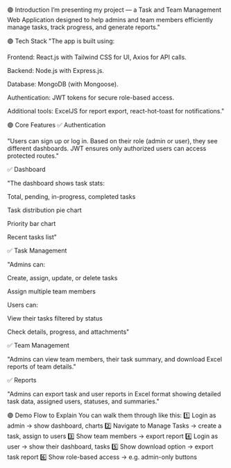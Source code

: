 🟣 Introduction
I’m presenting my project — a Task and Team Management Web Application designed to help admins and team members efficiently manage tasks, track progress, and generate reports."

🟣 Tech Stack
"The app is built using:

Frontend: React.js with Tailwind CSS for UI, Axios for API calls.

Backend: Node.js with Express.js.

Database: MongoDB (with Mongoose).

Authentication: JWT tokens for secure role-based access.

Additional tools: ExcelJS for report export, react-hot-toast for notifications."

🟣 Core Features
✅ Authentication

"Users can sign up or log in. Based on their role (admin or user), they see different dashboards. JWT ensures only authorized users can access protected routes."

✅ Dashboard

"The dashboard shows task stats:

Total, pending, in-progress, completed tasks

Task distribution pie chart

Priority bar chart

Recent tasks list"

✅ Task Management

"Admins can:

Create, assign, update, or delete tasks

Assign multiple team members

Users can:

View their tasks filtered by status

Check details, progress, and attachments"

✅ Team Management

"Admins can view team members, their task summary, and download Excel reports of team details."

✅ Reports

"Admins can export task and user reports in Excel format showing detailed task data, assigned users, statuses, and summaries."

🟣 Demo Flow to Explain
You can walk them through like this:
1️⃣ Login as admin → show dashboard, charts
2️⃣ Navigate to Manage Tasks → create a task, assign to users
3️⃣ Show team members → export report
4️⃣ Login as user → show their dashboard, tasks
5️⃣ Show download option → export task report
6️⃣ Show role-based access → e.g. admin-only buttons

